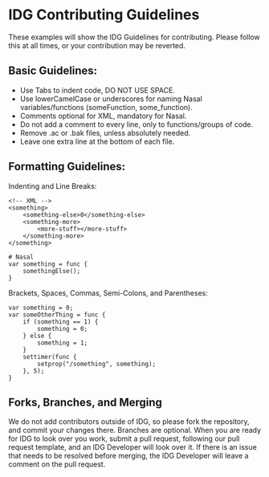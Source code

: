 # IDG Contributing Guidelines

These examples will show the IDG Guidelines for contributing. Please follow this at all times, or your contribution may be reverted.

## Basic Guidelines:
- Use Tabs to indent code, DO NOT USE SPACE.
- Use lowerCamelCase or underscores for naming Nasal variables/functions (someFunction, some_function).
- Comments optional for XML, mandatory for Nasal.
- Do not add a comment to every line, only to functions/groups of code.
- Remove .ac or .bak files, unless absolutely needed.
- Leave one extra line at the bottom of each file.

## Formatting Guidelines:
Indenting and Line Breaks:
```
<!-- XML -->
<something>
	<something-else>0</something-else>
	<something-more>
		<more-stuff></more-stuff>
	</something-more>
</something>
```

```
# Nasal
var something = func {
	somethingElse();
}
```
Brackets, Spaces, Commas, Semi-Colons, and Parentheses:
```
var something = 0;
var someOtherThing = func {
	if (something == 1) {
		something = 0;
	} else {
		something = 1;
	}
	settimer(func {
		setprop("/something", something);
	}, 5);
}
```

## Forks, Branches, and Merging
We do not add contributors outside of IDG, so please fork the repository, and commit your changes there. Branches are optional. When you are ready for IDG to look over you work, submit a pull request, following our pull request template, and an IDG Developer will look over it. If there is an issue that needs to be resolved before merging, the IDG Developer will leave a comment on the pull request.
